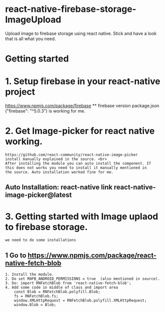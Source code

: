 # react-native-firebase-storage-ImageUpload
Upload image to firebase storage using react native. Stick and have a look that is all what you need. 
<br>
# Getting started <br> 
# 1. Setup firebase in your react-native project <br> 
  https://www.npmjs.com/package/firebase
  ** firebase version package.json ("firebase": "^5.0.3") is working for me.

# 2. Get Image-picker for react native working. </br> 
    https://github.com/react-community/react-native-image-picker
    install manually explained in the source. <br>
    After installing the module you can auto install the component. If this does not works you need to install it manually mentioned in       the source. Auto installation worked fine for me.
  ## Auto Installation: react-native link react-native-image-picker@latest </br>
  # 3. Getting started with Image uplaod to firebase storage.<br>
    we need to do some installations
  ## 1 Go to https://www.npmjs.com/package/react-native-fetch-blob
    1. Install the module.
    2. Do set RNFB_ANDROID_PERMISSIONS = true  (also mentioned in source).
    3. Do: import RNFetchBlob from 'react-native-fetch-blob';
    4. Add some code in middle of class and import area
        const Blob = RNFetchBlob.polyfill.Blob;
        fs = RNFetchBlob.fs;
        window.XMLHttpRequest = RNFetchBlob.polyfill.XMLHttpRequest;
        window.Blob = Blob;
  
